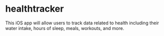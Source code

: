 # healthtracker
This iOS app will allow users to track data related to health including their water intake, hours of sleep, meals, workouts, and more.

